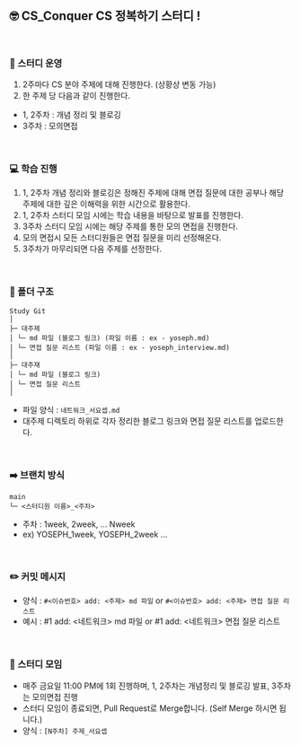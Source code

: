 ## 🤓 CS_Conquer CS 정복하기 스터디 !

<br> 

### 📝 스터디 운영
1. 2주마다 CS 분야 주제에 대해 진행한다. (상황상 변동 가능)
2. 한 주제 당 다음과 같이 진행한다.
  - 1, 2주차 : 개념 정리 및 블로깅
  - 3주차 : 모의면접

<br> 

### 💻 학습 진행

1. 1, 2주차 개념 정리와 블로깅은 정해진 주제에 대해 면접 질문에 대한 공부나 해당 주제에 대한 깊은 이해력을 위한 시간으로 활용한다.
2. 1, 2주차 스터디 모임 시에는 학습 내용을 바탕으로 발표를 진행한다.
3. 3주차 스터디 모임 시에는 해당 주제를 통한 모의 면접을 진행한다.
4. 모의 면접시 모든 스터디원들은 면접 질문을 미리 선정해온다.
5. 3주차가 마무리되면 다음 주제를 선정한다.

<br> 

### 📂 폴더 구조
```
Study Git
│
├─ 대주제
│ └─ md 파일 (블로그 링크) (파일 이름 : ex - yoseph.md)
│ └─ 면접 질문 리스트 (파일 이름 : ex - yoseph_interview.md)
│
├─ 대주재
│ └─ md 파일 (블로그 링크)
│ └─ 면접 질문 리스트
│
```
- 파일 양식 : `네트워크_서요셉.md`
- 대주제 디렉토리 하위로 각자 정리한 블로그 링크와 면접 질문 리스트를 업로드한다.

<br>

### ➡️ 브랜치 방식
```
main
└─ <스터디원 이름>_<주차>
```
- 주차 : 1week, 2week, ... Nweek
- ex) YOSEPH_1week, YOSEPH_2week ... 

<br> 

### ✏️ 커밋 메시지
- 양식 : `#<이슈번호> add: <주제> md 파일` or `#<이슈번호> add: <주제> 면접 질문 리스트`
- 예시 : #1 add: <네트워크> md 파일 or #1 add: <네트워크> 면접 질문 리스트

<br> 

### 📃 스터디 모임
- 매주 금요일 11:00 PM에 1회 진행하며, 1, 2주차는 개념정리 및 블로깅 발표, 3주차는 모의면접 진행
- 스터디 모임이 종료되면, Pull Request로 Merge합니다. (Self Merge 하시면 됩니다.)
- 양식 : `[N주차] 주제_서요셉`
